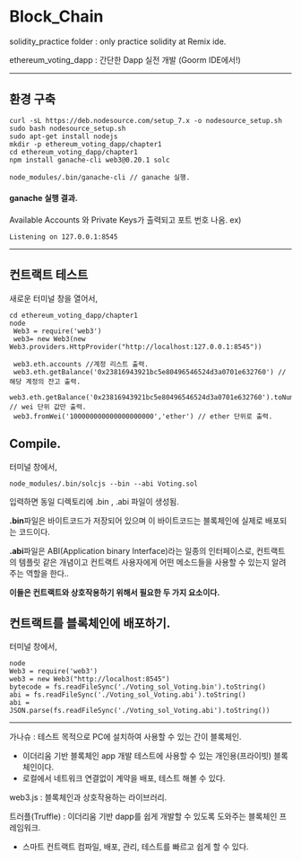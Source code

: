 # Block_Chain

solidity_practice folder : only practice solidity at Remix ide.

ethereum_voting_dapp : 간단한 Dapp 실전 개발 (Goorm IDE에서!)

--------------

## 환경 구축
```
curl -sL https://deb.nodesource.com/setup_7.x -o nodesource_setup.sh
sudo bash nodesource_setup.sh
sudo apt-get install nodejs
mkdir -p ethereum_voting_dapp/chapter1
cd ethereum_voting_dapp/chapter1
npm install ganache-cli web3@0.20.1 solc

node_modules/.bin/ganache-cli // ganache 실행.
```
#### ganache 실행 결과.
Available Accounts 와 Private Keys가 출력되고 포트 번호 나옴.
ex) 
```
Listening on 127.0.0.1:8545
```
--------------

## 컨트랙트 테스트
새로운 터미널 창을 열어서,
```
cd ethereum_voting_dapp/chapter1
node
 Web3 = require('web3')
 web3= new Web3(new Web3.providers.HttpProvider("http://localhost:127.0.0.1:8545"))
 
 web3.eth.accounts //계정 리스트 출력.
 web3.eth.getBalance('0x23816943921bc5e80496546524d3a0701e632760') // 해당 계정의 잔고 출력.
 web3.eth.getBalance('0x23816943921bc5e80496546524d3a0701e632760').toNumber() // wei 단위 값만 출력.
 web3.fromWei('100000000000000000000','ether') // ether 단위로 출력.
```


## Compile.
터미널 창에서,
```
node_modules/.bin/solcjs --bin --abi Voting.sol
```
입력하면 동일 디렉토리에 .bin , .abi 파일이 생성됨.

**.bin**파일은 바이트코드가 저장되어 있으며 이 바이트코드는 블록체인에 실제로 배포되는 코드이다.

**.abi**파일은 ABI(Application binary Interface)라는 일종의 인터페이스로, 컨트랙트의 템플릿 같은 개념이고 컨트랙트 사용자에게 어떤 메소드들을 사용할 수 있는지 알려주는 역할을 한다..

**이들은 컨트랙트와 상호작용하기 위해서 필요한 두 가지 요소이다.**




## 컨트랙트를 블록체인에 배포하기.

터미널 창에서,
```
node
Web3 = require('web3')
web3 = new Web3("http://localhost:8545")
bytecode = fs.readFileSync('./Voting_sol_Voting.bin').toString()
abi = fs.readFileSync('./Voting_sol_Voting.abi').toString()
abi = JSON.parse(fs.readFileSync('./Voting_sol_Voting.abi').toString())
```

-----------------------

가나슈  : 테스트 목적으로 PC에 설치하여 사용할 수 있는 간이 블록체인.  
 - 이더리움 기반 블록체인 app 개발 테스트에 사용할 수 있는 개인용(프라이빗) 블록체인이다.
 - 로컬에서 네트워크 연결없이 계약을 배포, 테스트 해볼 수 있다.

web3.js : 블록체인과 상호작용하는 라이브러리.

트러플(Truffle) : 이더리움 기반 dapp를 쉽게 개발할 수 있도록 도와주는 블록체인 프레임워크.  
 - 스마트 컨트랙트 컴파일, 배포, 관리, 테스트를 빠르고 쉽게 할 수 있다.